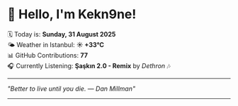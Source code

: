 # 👋 Hello, I'm Kekn9ne!

🗓️ Today is: **Sunday, 31 August 2025**  
🌤️ Weather in Istanbul: **☀️   +33°C**  
📊 GitHub Contributions: **77**  
🎧 Currently Listening: **Şaşkın 2.0 - Remix** by *Dethron* 🎶

---

_"Better to live until you die. — *Dan Millman*"_

---
